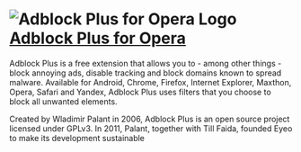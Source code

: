 # ![Adblock Plus for Opera Logo](https://cdn.jsdelivr.net/gh/pauby/ChocoPackages@ad9fd8dd/icons/adblockplusopera.png "Adblock Plus for Opera Logo") [Adblock Plus for Opera](https://chocolatey.org/packages/adblockplusopera)

Adblock Plus is a free extension that allows you to - among other things - block annoying ads, disable tracking and block domains known to spread malware. Available for Android, Chrome, Firefox, Internet Explorer, Maxthon, Opera, Safari and Yandex, Adblock Plus uses filters that you choose to block all unwanted elements.

Created by Wladimir Palant in 2006, Adblock Plus is an open source project licensed under GPLv3. In 2011, Palant, together with Till Faida, founded Eyeo to make its development sustainable